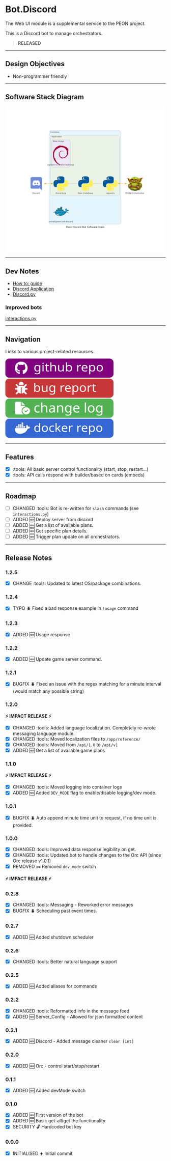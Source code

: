 # Bot.Discord

The Web UI module is a supplemental service to the PEON project.

This is a Discord bot to manage orchestrators.

> **RELEASED**

---

## Design Objectives

- Non-programmer friendly

---

## Software Stack Diagram

![Software Stack](../images/diagrams/diagram_bot_discord.png)

---

## Dev Notes

- [How to: guide](https://realpython.com/how-to-make-a-discord-bot-python/)
- [Discord Application](https://discord.com/developers/applications)
- [Discord.py](https://discordpy.readthedocs.io/en/stable/ext/commands/api.html#bots)

### Improved bots

[interactions.py](https://discord-interactions.readthedocs.io/en/latest/quickstart.html)

---

## Navigation

Links to various project-related resources.

[![GitHub](../images/buttons/button_github.svg)](https://github.com/the-peon-project/peon-bot-discord)
[![GitHub](../images/buttons/button_bug.svg)](https://github.com/the-peon-project/peon-bot-discord/issues/new/choose)
[![GitHub](../images/buttons/button_changelog.svg)](../development/50_bot_discord.md#release-notes)
[![GitHub](../images/buttons/button_docker.svg)](https://hub.docker.com/repository/docker/umlatt/peon.bot.discord/general)

---

## Features

- [x] :tools: All basic server control functionality (start, stop, restart...)
- [x] :tools: API calls respond with builder/based on cards (embeds)

---

## Roadmap

- [ ] CHANGED :tools: Bot is re-written for ``slash`` commands (see ``interactions.py``)
- [ ] ADDED :new: Deploy server from discord
- [ ] ADDED :new: Get a list of available plans.
- [ ] ADDED :new: Get specific plan details.
- [ ] ADDED :new: Trigger plan update on all orchestrators.

---

## Release Notes

### 1.2.5

- [x] CHANGE :tools: Updated to latest OS/package combinations.

### 1.2.4

- [x] TYPO :beetle: Fixed a bad response example in `!usage` command

### 1.2.3

- [x] ADDED :new: Usage response

### 1.2.2

- [x] ADDED :new: Update game server command.

### 1.2.1

- [x] BUGFIX :beetle: Fixed an issue with the regex matching for a minute interval (would match any possible string)

### 1.2.0

**:zap: IMPACT RELEASE :zap:**

- [x] CHANGED :tools: Added language localization. Completely re-wrote messaging language module.
- [x] CHANGED :tools: Moved localization files to `/app/reference/`
- [x] CHANGED :tools: Moved from `/api/1.0` to `/api/v1`
- [x] ADDED :new: Get a list of available game plans

### 1.1.0

**:zap: IMPACT RELEASE :zap:**

- [x] CHANGED :tools: Moved logging into container logs
- [x] ADDED :new: Added `DEV_MODE` flag to enable/disable logging/dev mode.

### 1.0.1

- [x] BUGFIX :beetle: Auto append minute time unit to request, if no time unit is provided.

### 1.0.0

- [x] CHANGED :tools: Improved data response legibility on get.
- [x] CHANGED :tools: Updated bot to handle changes to the Orc API (since Orc release v1.0.1)
- [x] REMOVED :scissors: Removed `dev_mode` switch

**:zap: IMPACT RELEASE :zap:**

### 0.2.8

- [x] CHANGED :tools: Messaging - Reworked error messages
- [x] BUGFIX :beetle: Scheduling past event times.

### 0.2.7

- [x] ADDED :new: Added shutdown scheduler

### 0.2.6

- [x] CHANGED :tools: Better natural language support

### 0.2.5

- [x] ADDED :new: Added aliases for commands

### 0.2.2

- [x] CHANGED :tools: Reformatted info in the message feed
- [x] ADDED :new: Server_Config - Allowed for json formatted content

### 0.2.1

- [x] ADDED :new: Discord - Added message cleaner ``clear [int]``

### 0.2.0

- [x] ADDED :new: Orc - control start/stop/restart

### 0.1.1

- [x] ADDED :new: Added devMode switch

### 0.1.0

- [x] ADDED :new: First version of the bot
- [x] ADDED :new: Basic get-all/get the functionality
- [x] SECURITY :unlock: Hardcoded bot key

### 0.0.0

- [x] INITIALISED :airplane: Initial commit
